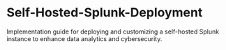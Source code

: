 # Self-Hosted-Splunk-Deployment
Implementation guide for deploying and customizing a self-hosted Splunk instance to enhance data analytics and cybersecurity.
